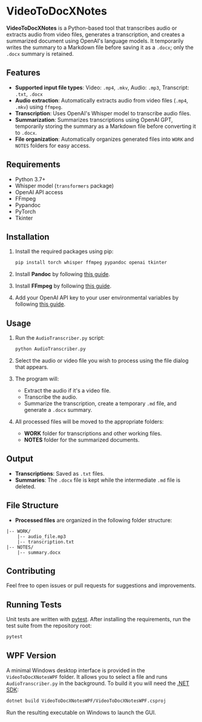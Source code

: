 # VideoToDocXNotes

**VideoToDocXNotes** is a Python-based tool that transcribes audio or extracts audio from video files, generates a transcription, and creates a summarized document using OpenAI's language models. It temporarily writes the summary to a Markdown file before saving it as a `.docx`; only the `.docx` summary is retained.

## Features
- **Supported input file types**: Video: `.mp4`, `.mkv`, Audio: `.mp3`, Transcript: `.txt`, `.docx`
- **Audio extraction**: Automatically extracts audio from video files (`.mp4`, `.mkv`) using `ffmpeg`.
- **Transcription**: Uses OpenAI's Whisper model to transcribe audio files.
- **Summarization**: Summarizes transcriptions using OpenAI GPT, temporarily storing the summary as a Markdown file before converting it to `.docx`.
- **File organization**: Automatically organizes generated files into `WORK` and `NOTES` folders for easy access.

## Requirements
- Python 3.7+
- Whisper model (`transformers` package)
- OpenAI API access
- FFmpeg
- Pypandoc
- PyTorch
- Tkinter

## Installation

1. Install the required packages using pip:

    ```bash
    pip install torch whisper ffmpeg pypandoc openai tkinter
    ```

2. Install **Pandoc** by following [this guide](https://pandoc.org/installing.html).

3. Install **FFmpeg** by following [this guide](https://ffmpeg.org/download.html).

4. Add your OpenAI API key to your user environmental variables by following [this guide](https://help.openai.com/en/articles/5112595-best-practices-for-api-key-safety).

## Usage

1. Run the `AudioTranscriber.py` script:

    ```bash
    python AudioTranscriber.py
    ```

2. Select the audio or video file you wish to process using the file dialog that appears.

3. The program will:
   - Extract the audio if it's a video file.
   - Transcribe the audio.
   - Summarize the transcription, create a temporary `.md` file, and generate a `.docx` summary.

4. All processed files will be moved to the appropriate folders:
   - **WORK** folder for transcriptions and other working files.
   - **NOTES** folder for the summarized documents.

## Output

- **Transcriptions**: Saved as `.txt` files.
- **Summaries**: The `.docx` file is kept while the intermediate `.md` file is deleted.

## File Structure

- **Processed files** are organized in the following folder structure:

```
|-- WORK/
    |-- audio_file.mp3
    |-- transcription.txt
|-- NOTES/
    |-- summary.docx
```

## Contributing

Feel free to open issues or pull requests for suggestions and improvements.

## Running Tests

Unit tests are written with [pytest](https://pytest.org). After installing the
requirements, run the test suite from the repository root:

```bash
pytest
```

## WPF Version

A minimal Windows desktop interface is provided in the `VideoToDocXNotesWPF`
folder. It allows you to select a file and runs `AudioTranscriber.py` in the
background. To build it you will need the [.NET SDK](https://dotnet.microsoft.com/):

```bash
dotnet build VideoToDocXNotesWPF/VideoToDocXNotesWPF.csproj
```

Run the resulting executable on Windows to launch the GUI.
